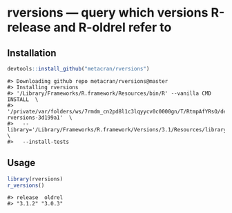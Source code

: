 


# rversions — query which versions R-release and R-oldrel refer to

## Installation


```r
devtools::install_github("metacran/rversions")
```

```
#> Downloading github repo metacran/rversions@master
#> Installing rversions
#> '/Library/Frameworks/R.framework/Resources/bin/R' --vanilla CMD INSTALL  \
#>   '/private/var/folders/ws/7rmdm_cn2pd8l1c3lqyycv0c0000gn/T/RtmpAfYRsO/devtools19782fda2035/metacran-rversions-3d199a1'  \
#>   --library='/Library/Frameworks/R.framework/Versions/3.1/Resources/library'  \
#>   --install-tests
```

## Usage


```r
library(rversions)
r_versions()
```

```
#> release  oldrel 
#> "3.1.2" "3.0.3"
```
